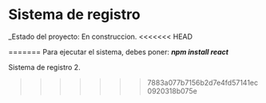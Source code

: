 <h1>Sistema de registro</h1>
_Estado del proyecto: En construccion.
<<<<<<< HEAD

=======
Para ejecutar el sistema, debes poner:
***npm install react***

Sistema de registro 2.
>>>>>>> 7883a077b7156b2d7e4fd57141ec0920318b075e
